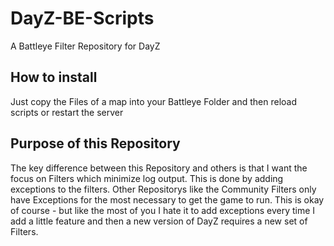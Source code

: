 DayZ-BE-Scripts
===============

A Battleye Filter Repository for DayZ


How to install
-------------
Just copy the Files of a map into your Battleye Folder and then reload scripts or restart the server


Purpose of this Repository
-------------
The key difference between this Repository and others is that I want the focus on Filters which minimize log output.
This is done by adding exceptions to the filters.
Other Repositorys like the Community Filters only have Exceptions for the most necessary to get the game to run.
This is okay of course - but like the most of you I hate it to add exceptions every time I add a little feature and then a new version of DayZ requires a new set of Filters.